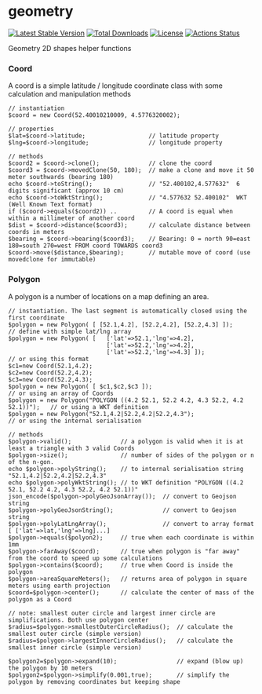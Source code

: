 # geometry
[![Latest Stable Version](https://poser.pugx.org/rvwoens/geometry/v)](//packagist.org/packages/rvwoens/geometry)
[![Total Downloads](https://poser.pugx.org/rvwoens/geometry/downloads)](//packagist.org/packages/rvwoens/geometry)
[![License](https://poser.pugx.org/rvwoens/geometry/license)](//packagist.org/packages/rvwoens/geometry)
[![Actions Status](https://github.com/rvwoens/geometry/workflows/phpunit/badge.svg)](https://github.com/rvwoens/geometry/actions)

Geometry 2D shapes helper functions

### Coord
A coord is a simple latitude / longitude coordinate class with some calculation and manipulation methods
```
// instantiation
$coord = new Coord(52.40010210009, 4.5776320002);

// properties
$lat=$coord->latitude;                  // latitude property
$lng=$coord->longitude;                 // longitude property

// methods
$coord2 = $coord->clone();              // clone the coord
$coord3 = $coord->movedClone(50, 180);  // make a clone and move it 50 meter southwards (bearing 180)
echo $coord->toString();                // "52.400102,4.577632"  6 digits significant (approx 10 cm)
echo $coord->toWktString();             // "4.577632 52.400102"  WKT (Well Known Text format)
if ($coord->equals($coord2)) ..         // A coord is equal when within a millimeter of another coord 
$dist = $coord->distance($coord3);      // calculate distance between coords in meters
$bearing = $coord->bearing($coord3);    // Bearing: 0 = north 90=east 180=south 270=west FROM coord TOWARDS coord3
$coord->move($distance,$bearing);       // mutable move of coord (use movedclone for immutable)
```

### Polygon
A polygon is a number of locations on a map defining an area. 
```
// instantiation. The last segment is automatically closed using the first coordinate
$polygon = new Polygon( [ [52.1,4.2], [52.2,4.2], [52.2,4.3] ]);                // define with simple lat/lng array
$polygon = new Polygon( [   ['lat'=>52.1,'lng'=>4.2], 
                            ['lat'=>52.2,'lng'=>4.2], 
                            ['lat'=>52.2,'lng'=>4.3] ]);                        // or using this format
$c1=new Coord(52.1,4.2);
$c2=new Coord(52.2,4.2);
$c3=new Coord(52.2,4.3);
$polygon = new Polygon( [ $c1,$c2,$c3 ]);                                       // or using an array of Coords
$polygon = new Polygon("POLYGON ((4.2 52.1, 52.2 4.2, 4.3 52.2, 4.2 52.1))");   // or using a WKT definition
$polygon = new Polygon("52.1,4.2|52.2,4.2|52.2,4.3");                           // or using the internal serialisation 

// methods
$polygon->valid();              // a polygon is valid when it is at least a triangle with 3 valid Coords
$polygon->size();               // number of sides of the polygon or n of the n-gon.
echo $polygon->polyString();    // to internal serialisation string "52.1,4.2|52.2,4.2|52.2,4.3"
echo $polygon->polyWktString(); // to WKT definition "POLYGON ((4.2 52.1, 52.2 4.2, 4.3 52.2, 4.2 52.1))"
json_encode($polygon->polyGeoJsonArray());  // convert to Geojson string
$polygon->polyGeoJsonString();              // convert to Geojson string
$polygon->polyLatLngArray();                // convert to array format [ ['lat'=>lat,'lng'=>lng]...]
$polygon->equals($polyon2);     // true when each coordinate is within 1mm 
$polygon->farAway($coord);      // true when polygon is "far away" from the coord to speed up some calculations
$polygon->contains($coord);     // true when Coord is inside the polygon
$polygon->areaSquareMeters();   // returns area of polygon in square meters using earth projection
$coord=$polygon->center();      // calculate the center of mass of the polygon as a Coord

// note: smallest outer circle and largest inner circle are simplifications. Both use polygon center
$radius=$polygon->smallestOuterCircleRadius();  // calculate the smallest outer circle (simple version)
$radius=$polygon->largestInnerCircleRadius();   // calculate the smallest inner circle (simple version)

$polygon2=$polygon->expand(10);                 // expand (blow up) the polygon by 10 meters
$polygon2=$polygon->simplify(0.001,true);       // simplify the polygon by removing coordinates but keeping shape
```




